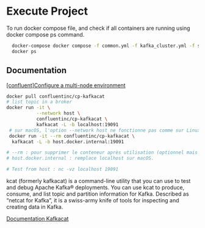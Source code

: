 
# Execute Project
To run docker compose file, and check if all containers are running using 
docker compose ps command.

```bash
  docker-compose docker compose -f common.yml -f kafka_cluster.yml -f services.yml up
  docker ps
```
## Documentation
[[confluent]Configure a multi-node environment](https://docs.confluent.io/platform/current/kafka/multi-node.html)

```bash
docker pull confluentinc/cp-kafkacat
# list topic in a broker
docker run -it \
           --network host \
           confluentinc/cp-kafkacat \
           kafkacat -L -b localhost:19091
 # sur macOS, l'option --network host ne fonctionne pas comme sur Linux. En effet, Docker Desktop pour Mac ne prend pas en charge le mode host networking, car il utilise une machine virtuelle Linux interne.
 docker run -it --rm confluentinc/cp-kafkacat \
  kafkacat -L -b host.docker.internal:19091

# --rm : pour supprimer le conteneur après utilisation (optionnel mais propre).
# host.docker.internal : remplace localhost sur macOS.

# Test from host : nc -vz localhost 19091
```

kcat (formerly kafkacat) is a command-line utility that you can use to test and debug Apache Kafka® deployments. You can use kcat to produce, consume, and list topic and partition information for Kafka. Described as “netcat for Kafka”, it is a swiss-army knife of tools for inspecting and creating data in Kafka.

[Documentation Kafkacat](https://docs.confluent.io/platform/current/tools/kafkacat-usage.html)

